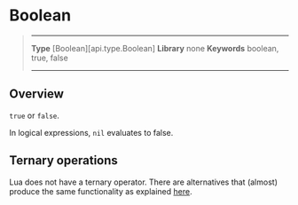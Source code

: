 # Boolean

> --------------------- ------------------------------------------------------------------------------------------
> __Type__              [Boolean][api.type.Boolean]
> __Library__           none
> __Keywords__          boolean, true, false
> --------------------- ------------------------------------------------------------------------------------------

## Overview

`true` or `false`.

In logical expressions, `nil` evaluates to false.

## Ternary operations

Lua does not have a ternary operator. There are alternatives that (almost) produce the same functionality as explained [here](http://lua-users.org/wiki/TernaryOperator).